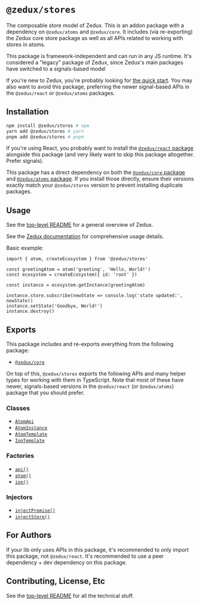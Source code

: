 # `@zedux/stores`

The composable store model of Zedux. This is an addon package with a dependency on `@zedux/atoms` and `@zedux/core`. It includes (via re-exporting) the Zedux core store package as well as all APIs related to working with stores in atoms.

This package is framework-independent and can run in any JS runtime. It's considered a "legacy" package of Zedux, since Zedux's main packages have switched to a signals-based model

If you're new to Zedux, you're probably looking for [the quick start](https://omnistac.github.io/zedux/docs/walkthrough/quick-start). You may also want to avoid this package, preferring the newer signal-based APIs in the `@zedux/react` or `@zedux/atoms` packages.

## Installation

```sh
npm install @zedux/stores # npm
yarn add @zedux/stores # yarn
pnpm add @zedux/stores # pnpm
```

If you're using React, you probably want to install the [`@zedux/react` package](https://www.npmjs.com/package/@zedux/react) alongside this package (and very likely want to skip this package altogether. Prefer signals).

This package has a direct dependency on both the [`@zedux/core` package](https://www.npmjs.com/package/@zedux/core) and [`@zedux/atoms` package](https://www.npmjs.com/package/@zedux/atoms). If you install those directly, ensure their versions exactly match your `@zedux/stores` version to prevent installing duplicate packages.

## Usage

See the [top-level README](https://github.com/Omnistac/zedux) for a general overview of Zedux.

See the [Zedux documentation](https://omnistac.github.io/zedux) for comprehensive usage details.

Basic example:

```tsx
import { atom, createEcosystem } from '@zedux/stores'

const greetingAtom = atom('greeting', 'Hello, World!')
const ecosystem = createEcosystem({ id: 'root' })

const instance = ecosystem.getInstance(greetingAtom)

instance.store.subscribe(newState => console.log('state updated:', newState))
instance.setState('Goodbye, World!')
instance.destroy()
```

## Exports

This package includes and re-exports everything from the following package:

- [`@zedux/core`](https://www.npmjs.com/package/@zedux/core)

On top of this, `@zedux/stores` exports the following APIs and many helper types for working with them in TypeScript. Note that most of these have newer, signals-based versions in the `@zedux/react` (or `@zedux/atoms`) package that you should prefer.

### Classes

- [`AtomApi`](https://omnistac.github.io/zedux/docs/api/classes/AtomApi)
- [`AtomInstance`](https://omnistac.github.io/zedux/docs/api/classes/AtomInstance)
- [`AtomTemplate`](https://omnistac.github.io/zedux/docs/api/classes/AtomTemplate)
- [`IonTemplate`](https://omnistac.github.io/zedux/docs/api/classes/IonTemplate)

### Factories

- [`api()`](https://omnistac.github.io/zedux/docs/api/factories/api)
- [`atom()`](https://omnistac.github.io/zedux/docs/api/factories/atom)
- [`ion()`](https://omnistac.github.io/zedux/docs/api/factories/ion)

### Injectors

- [`injectPromise()`](https://omnistac.github.io/zedux/docs/api/injectors/injectPromise)
- [`injectStore()`](https://omnistac.github.io/zedux/docs/api/injectors/injectStore)

## For Authors

If your lib only uses APIs in this package, it's recommended to only import this package, not `@zedux/react`. It's recommended to use a peer dependency + dev dependency on this package.

## Contributing, License, Etc

See the [top-level README](https://github.com/Omnistac/zedux) for all the technical stuff.
